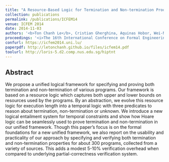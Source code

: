 ```yaml
---
title: "A Resource-Based Logic for Termination and Non-termination Proofs"
collection: publications
permalink: /publications/ICFEM14
venue: ICFEM 2014
date: 2014-11-03
authors: '<b>Ton Chanh Le</b>, Cristian Gherghina, Aquinas Hobor, Wei-Ngan Chin'
proceedings: '<i>The 16th International Conference on Formal Engineering Methods</i>'
confurl: https://icfem2014.uni.lu/
paperpdf: http://letonchanh.github.io/files/icfem14.pdf
toolurl: http://loris-5.d2.comp.nus.edu.sg/hiptnt
---
```


## Abstract
We propose a unified logical framework for specifying and proving both termination and non-termination of various programs. Our framework is based on a resource logic which captures both upper and lower bounds on resources used by the programs. By an abstraction, we evolve this resource logic for execution length into a temporal logic with three predicates to reason about termination, non-termination or unknown. We introduce a new logical entailment system for temporal constraints and show how Hoare logic can be seamlessly used to prove termination and non-termination in our unified framework. Though this paper’s focus is on the formal foundations for a new unified framework, we also report on the usability and practicality of our approach by specifying and verifying both termination and non-termination properties for about 300 programs, collected from a variety of sources. This adds a modest 5-10% verification overhead when compared to underlying partial-correctness verification system.
